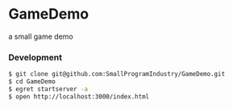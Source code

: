 # GameDemo

a small game demo


### Development

```bash
$ git clone git@github.com:SmallProgramIndustry/GameDemo.git
$ cd GameDemo
$ egret startserver -a
$ open http://localhost:3000/index.html
```


